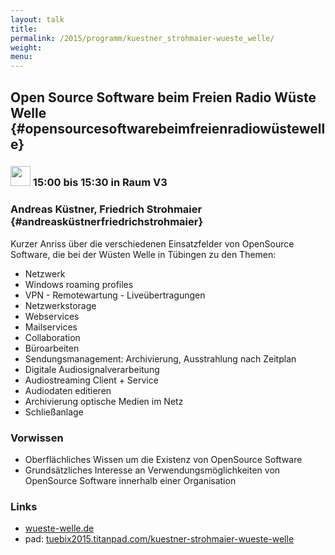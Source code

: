 ```yaml
---
layout: talk
title:
permalink: /2015/programm/kuestner_strohmaier-wueste_welle/
weight: 
menu:
---
```

## Open Source Software beim Freien Radio Wüste Welle {#opensourcesoftwarebeimfreienradiowüstewelle}

### <img height = "32" src="../../../images/talk.svg"> 15:00 bis 15:30 in Raum V3

### Andreas Küstner, Friedrich Strohmaier {#andreasküstnerfriedrichstrohmaier}

Kurzer Anriss über die verschiedenen Einsatzfelder von OpenSource Software, die bei der Wüsten Welle in Tübingen zu den Themen:

- Netzwerk
- Windows roaming profiles
- VPN - Remotewartung - Liveübertragungen
- Netzwerkstorage
- Webservices
- Mailservices
- Collaboration
- Büroarbeiten
- Sendungsmanagement: Archivierung, Ausstrahlung nach Zeitplan
- Digitale Audiosignalverarbeitung
- Audiostreaming Client + Service
- Audiodaten editieren
- Archivierung optische Medien im Netz
- Schließanlage

### Vorwissen

- Oberflächliches Wissen um die Existenz von OpenSource Software
- Grundsätzliches Interesse an Verwendungsmöglichkeiten von OpenSource Software innerhalb einer Organisation

### Links

- <a href="http://www.wueste-welle.de" target="_blank">wueste-welle.de</a>
- pad: <a href="https://tuebix2015.titanpad.com/kuestner-strohmaier-wueste-welle" target="_blank">tuebix2015.titanpad.com/kuestner-strohmaier-wueste-welle</a>
